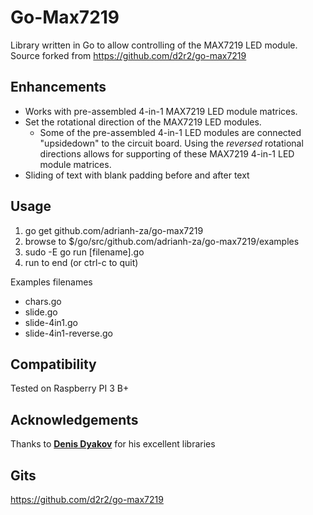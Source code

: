 # Go-Max7219

Library written in Go to allow controlling of the MAX7219 LED module.  Source forked from https://github.com/d2r2/go-max7219

## Enhancements ##

* Works with pre-assembled 4-in-1 MAX7219 LED module matrices.
* Set the rotational direction of the MAX7219 LED modules.
    * Some of the pre-assembled 4-in-1 LED modules are connected "upsidedown" to the circuit board.  Using the <i>reversed</i> rotational directions allows for supporting of these MAX7219 4-in-1 LED module matrices.
* Sliding of text with blank padding before and after text

## Usage ##

1) go get github.com/adrianh-za/go-max7219
2) browse to $/go/src/github.com/adrianh-za/go-max7219/examples
3) sudo -E go run [filename].go
4) run to end (or ctrl-c to quit)

Examples filenames
* chars.go
* slide.go
* slide-4in1.go
* slide-4in1-reverse.go

## Compatibility ##

Tested on Raspberry PI 3 B+

## Acknowledgements ##

Thanks to <a href="https://github.com/d2r2" target="blank"><b>Denis Dyakov</b></a> for his excellent libraries

## Gits ##

https://github.com/d2r2/go-max7219
